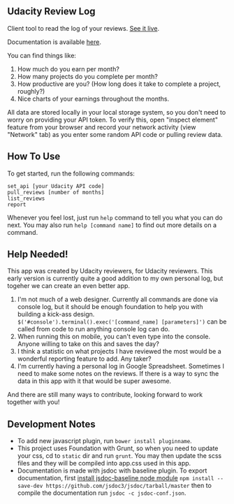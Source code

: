 Udacity Review Log
---------------------

Client tool to read the log of your reviews. [See it live](http://jaycode.github.io/udacity-reviewlog/).

Documentation is available [here](http://jaycode.github.io/udacity-reviewlog/docs/index.html).

You can find things like:

1. How much do you earn per month?
2. How many projects do you complete per month?
3. How productive are you? (How long does it take to complete a project, roughly?)
4. Nice charts of your earnings throughout the months.

All data are stored locally in your local storage system, so you don't need to
worry on providing your API token. To verify this, open "inspect element" feature
from your browser and record your network activity (view "Network" tab) as you enter some random API code or pulling 
review data.

## How To Use

To get started, run the following commands:
```
set_api [your Udacity API code]
pull_reviews [number of months]
list_reviews
report
```

Whenever you feel lost, just run `help` command to tell you what you can do next.
You may also run `help [command name]` to find out more details on a command.

## Help Needed!

This app was created by Udacity reviewers, for Udacity reviewers. This early version is currently quite a good addition to my own personal log, but togeher we can create an even better app.

1. I'm not much of a web designer. Currently all commands are done via console log, but it should be enough foundation to help you with building a kick-ass design. `$('#console').terminal().exec('[command_name] [parameters]')` can be called from code to run anything console log can do.
2. When running this on mobile, you can't even type into the console. Anyone willing to take on this and saves the day?
3. I think a statistic on what projects I have reviewed the most would be a wonderful reporting feature to add. Any taker?
4. I'm currently having a personal log in Google Spreadsheet. Sometimes I need to make some notes on the reviews. If there is a way to sync the data in this app with it that would be super awesome.

And there are still many ways to contribute, looking forward to work together with you!

## Development Notes

- To add new javascript plugin, run `bower install pluginname`.
- This project uses Foundation with Grunt, so when you need to update your css, cd to `static` dir and run `grunt`.
  You may then update the scss files and they will be compiled into app.css used in this app.
- Documentation is made with jsdoc with baseline plugin. To export documentation,
  first [install jsdoc-baseline node module](https://github.com/hegemonic/jsdoc-baseline) 
  `npm install --save-dev https://github.com/jsdoc3/jsdoc/tarball/master`
  then to compile the documentation run `jsdoc -c jsdoc-conf.json`.